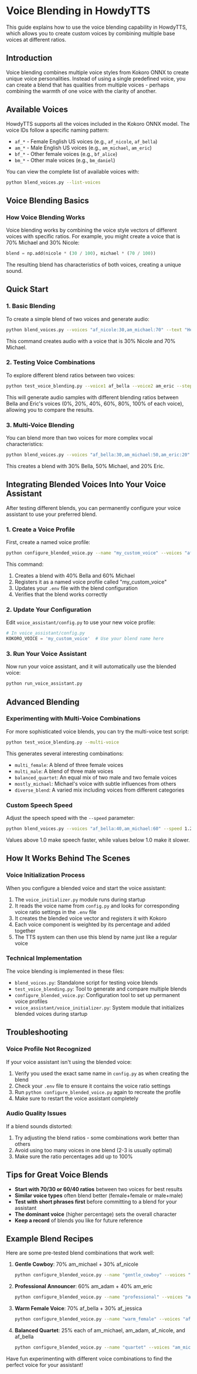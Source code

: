 # Voice Blending in HowdyTTS

This guide explains how to use the voice blending capability in HowdyTTS, which allows you to create custom voices by combining multiple base voices at different ratios.

## Introduction

Voice blending combines multiple voice styles from Kokoro ONNX to create unique voice personalities. Instead of using a single predefined voice, you can create a blend that has qualities from multiple voices - perhaps combining the warmth of one voice with the clarity of another.

## Available Voices

HowdyTTS supports all the voices included in the Kokoro ONNX model. The voice IDs follow a specific naming pattern:

- `af_*` - Female English US voices (e.g., `af_nicole`, `af_bella`)
- `am_*` - Male English US voices (e.g., `am_michael`, `am_eric`) 
- `bf_*` - Other female voices (e.g., `bf_alice`)
- `bm_*` - Other male voices (e.g., `bm_daniel`)

You can view the complete list of available voices with:

```bash
python blend_voices.py --list-voices
```

## Voice Blending Basics

### How Voice Blending Works

Voice blending works by combining the voice style vectors of different voices with specific ratios. For example, you might create a voice that is 70% Michael and 30% Nicole:

```python
blend = np.add(nicole * (30 / 100), michael * (70 / 100))
```

The resulting blend has characteristics of both voices, creating a unique sound.

## Quick Start

### 1. Basic Blending

To create a simple blend of two voices and generate audio:

```bash
python blend_voices.py --voices "af_nicole:30,am_michael:70" --text "Hello, this is a blended voice test."
```

This command creates audio with a voice that is 30% Nicole and 70% Michael.

### 2. Testing Voice Combinations

To explore different blend ratios between two voices:

```bash
python test_voice_blending.py --voice1 af_bella --voice2 am_eric --steps 5
```

This will generate audio samples with different blending ratios between Bella and Eric's voices (0%, 20%, 40%, 60%, 80%, 100% of each voice), allowing you to compare the results.

### 3. Multi-Voice Blending

You can blend more than two voices for more complex vocal characteristics:

```bash
python blend_voices.py --voices "af_bella:30,am_michael:50,am_eric:20" --text "This blends three different voices."
```

This creates a blend with 30% Bella, 50% Michael, and 20% Eric.

## Integrating Blended Voices Into Your Voice Assistant

After testing different blends, you can permanently configure your voice assistant to use your preferred blend.

### 1. Create a Voice Profile

First, create a named voice profile:

```bash
python configure_blended_voice.py --name "my_custom_voice" --voices "af_bella:40,am_michael:60"
```

This command:
1. Creates a blend with 40% Bella and 60% Michael
2. Registers it as a named voice profile called "my_custom_voice"
3. Updates your `.env` file with the blend configuration
4. Verifies that the blend works correctly

### 2. Update Your Configuration

Edit `voice_assistant/config.py` to use your new voice profile:

```python
# In voice_assistant/config.py
KOKORO_VOICE = 'my_custom_voice'  # Use your blend name here
```

### 3. Run Your Voice Assistant

Now run your voice assistant, and it will automatically use the blended voice:

```bash
python run_voice_assistant.py
```

## Advanced Blending

### Experimenting with Multi-Voice Combinations

For more sophisticated voice blends, you can try the multi-voice test script:

```bash
python test_voice_blending.py --multi-voice
```

This generates several interesting combinations:
- `multi_female`: A blend of three female voices
- `multi_male`: A blend of three male voices
- `balanced_quartet`: An equal mix of two male and two female voices
- `mostly_michael`: Michael's voice with subtle influences from others
- `diverse_blend`: A varied mix including voices from different categories

### Custom Speech Speed

Adjust the speech speed with the `--speed` parameter:

```bash
python blend_voices.py --voices "af_bella:40,am_michael:60" --speed 1.2 --text "This is slightly faster speech."
```

Values above 1.0 make speech faster, while values below 1.0 make it slower.

## How It Works Behind The Scenes

### Voice Initialization Process

When you configure a blended voice and start the voice assistant:

1. The `voice_initializer.py` module runs during startup
2. It reads the voice name from `config.py` and looks for corresponding voice ratio settings in the `.env` file
3. It creates the blended voice vector and registers it with Kokoro
4. Each voice component is weighted by its percentage and added together 
5. The TTS system can then use this blend by name just like a regular voice

### Technical Implementation

The voice blending is implemented in these files:
- `blend_voices.py`: Standalone script for testing voice blends
- `test_voice_blending.py`: Tool to generate and compare multiple blends
- `configure_blended_voice.py`: Configuration tool to set up permanent voice profiles
- `voice_assistant/voice_initializer.py`: System module that initializes blended voices during startup

## Troubleshooting

### Voice Profile Not Recognized

If your voice assistant isn't using the blended voice:

1. Verify you used the exact same name in `config.py` as when creating the blend
2. Check your `.env` file to ensure it contains the voice ratio settings
3. Run `python configure_blended_voice.py` again to recreate the profile
4. Make sure to restart the voice assistant completely

### Audio Quality Issues

If a blend sounds distorted:

1. Try adjusting the blend ratios - some combinations work better than others
2. Avoid using too many voices in one blend (2-3 is usually optimal)
3. Make sure the ratio percentages add up to 100%

## Tips for Great Voice Blends

- **Start with 70/30 or 60/40 ratios** between two voices for best results
- **Similar voice types** often blend better (female+female or male+male)
- **Test with short phrases first** before committing to a blend for your assistant
- **The dominant voice** (higher percentage) sets the overall character
- **Keep a record** of blends you like for future reference

## Example Blend Recipes

Here are some pre-tested blend combinations that work well:

1. **Gentle Cowboy**: 70% am_michael + 30% af_nicole
   ```bash
   python configure_blended_voice.py --name "gentle_cowboy" --voices "am_michael:70,af_nicole:30"
   ```

2. **Professional Announcer**: 60% am_adam + 40% am_eric
   ```bash
   python configure_blended_voice.py --name "professional" --voices "am_adam:60,am_eric:40"
   ```

3. **Warm Female Voice**: 70% af_bella + 30% af_jessica
   ```bash
   python configure_blended_voice.py --name "warm_female" --voices "af_bella:70,af_jessica:30"
   ```

4. **Balanced Quartet**: 25% each of am_michael, am_adam, af_nicole, and af_bella
   ```bash
   python configure_blended_voice.py --name "quartet" --voices "am_michael:25,am_adam:25,af_nicole:25,af_bella:25"
   ```

Have fun experimenting with different voice combinations to find the perfect voice for your assistant!